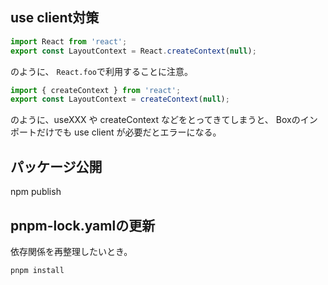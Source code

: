## use client対策

```js
import React from 'react';
export const LayoutContext = React.createContext(null);
```

のように、 `React.foo`で利用することに注意。

```js
import { createContext } from 'react';
export const LayoutContext = createContext(null);
```

のように、useXXX や createContext などをとってきてしまうと、 Boxのインポートだけでも use client が必要だとエラーになる。

## パッケージ公開

npm publish

## pnpm-lock.yamlの更新

依存関係を再整理したいとき。

```
pnpm install
```
